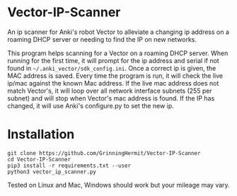 # Vector-IP-Scanner
An ip scanner for Anki's robot Vector to alleviate a changing ip address on a roaming DHCP server or needing to find the IP on new networks.

This program helps scanning for a Vector on a roaming DHCP server. When running for the first time, it will prompt for the ip address and serial if not found in `~/.anki_vector/sdk_config.ini`. Once a correct ip is given, the MAC address is saved. Every time the program is run, it will check the live ip/mac against the known Mac address. If the live mac address does not match Vector's, it will loop over all network interface subnets (255 per subnet) and will stop when Vector's mac address is found. If the IP has changed, it will use Anki's configure.py to set the new ip. 



# Installation

```
git clone https://github.com/GrinningHermit/Vector-IP-Scanner
cd Vector-IP-Scanner
pip3 install -r requirements.txt --user
python3 vector_ip_scanner.py

```

Tested on Linux and Mac, Windows should work but your mileage may vary.
